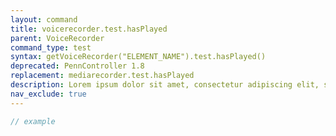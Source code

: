 ```yaml
---
layout: command
title: voicerecorder.test.hasPlayed
parent: VoiceRecorder
command_type: test
syntax: getVoiceRecorder("ELEMENT_NAME").test.hasPlayed()
deprecated: PennController 1.8
replacement: mediarecorder.test.hasPlayed
description: Lorem ipsum dolor sit amet, consectetur adipiscing elit, sed do eiusmod tempor incididunt ut labore et dolore magna aliqua. Ut enim ad minim veniam, quis nostrud exercitation ullamco laboris nisi ut aliquip ex ea commodo consequat.
nav_exclude: true
---
```


```javascript
// example
```
